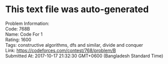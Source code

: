# This text file was auto-generated  
  
Problem Information:  
Code: 768B  
Name: Code For 1  
Rating: 1600  
Tags: constructive algorithms, dfs and similar, divide and conquer  
Link: https://codeforces.com/contest/768/problem/B  
Submitted At: 2017-10-17 21:32:30 GMT+0600 (Bangladesh Standard Time)  
